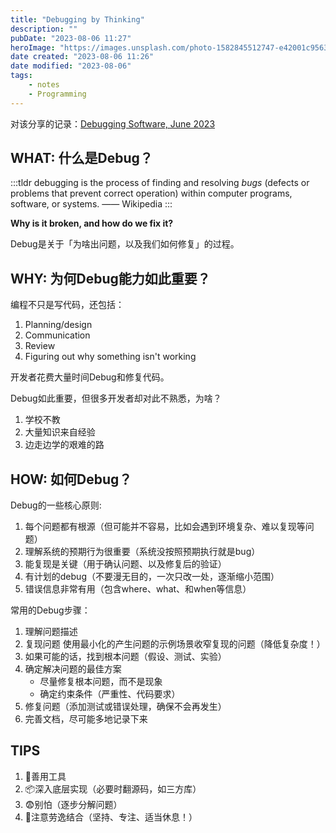 ```yaml
---
title: "Debugging by Thinking"
description: ""
pubDate: "2023-08-06 11:27"
heroImage: "https://images.unsplash.com/photo-1582845512747-e42001c95638?ixlib=rb-4.0.3&ixid=M3wxMjA3fDB8MHxwaG90by1wYWdlfHx8fGVufDB8fHx8fA%3D%3D&auto=format&fit=crop&w=1200&q=80"
date created: "2023-08-06 11:26"
date modified: "2023-08-06"
tags:
    - notes
    - Programming
---
```


对该分享的记录：[Debugging Software, June 2023](https://blog.isquaredsoftware.com/presentations/2023-06-debugging-js/?slideIndex=0&stepIndex=0)


## WHAT: 什么是Debug？

:::tldr
debugging is the process of finding and resolving _bugs_ (defects or problems that prevent correct operation) within computer programs, software, or systems.
—— Wikipedia
:::

**Why is it broken, and how do we fix it?**

Debug是关于「为啥出问题，以及我们如何修复」的过程。

## WHY: 为何Debug能力如此重要？

编程不只是写代码，还包括：
1. Planning/design
2. Communication
3. Review
4. Figuring out why something isn't working

开发者花费大量时间Debug和修复代码。

Debug如此重要，但很多开发者却对此不熟悉，为啥？
1. 学校不教
2. 大量知识来自经验
3. 边走边学的艰难的路

## HOW: 如何Debug？

Debug的一些核心原则:
1. 每个问题都有根源（但可能并不容易，比如会遇到环境复杂、难以复现等问题）
2. 理解系统的预期行为很重要（系统没按照预期执行就是bug）
3. 能复现是关键（用于确认问题、以及修复后的验证）
4. 有计划的debug（不要漫无目的，一次只改一处，逐渐缩小范围）
5. 错误信息非常有用（包含where、what、和when等信息）

常用的Debug步骤：
1. 理解问题描述
2. 复现问题
   使用最小化的产生问题的示例场景收窄复现的问题（降低复杂度！）
3. 如果可能的话，找到根本问题（假设、测试、实验）
4. 确定解决问题的最佳方案
   - 尽量修复根本问题，而不是现象
   - 确定约束条件（严重性、代码要求）
5. 修复问题（添加测试或错误处理，确保不会再发生）
6. 完善文档，尽可能多地记录下来

## TIPS

1. 🔧善用工具
2. 📦深入底层实现（必要时翻源码，如三方库）
3. 😨别怕（逐步分解问题）
4. 🧘注意劳逸结合（坚持、专注、适当休息！）

